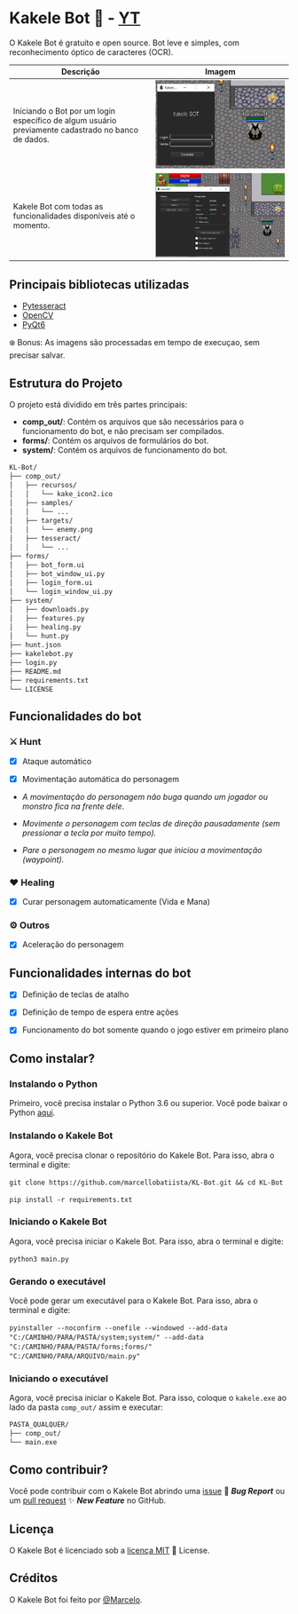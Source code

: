 # Kakele Bot 🤖 - [YT](https://youtu.be/6NhE3GDJ5aw)

O Kakele Bot é gratuito e open source.
Bot leve e simples, com reconhecimento óptico de caracteres (OCR).

| Descrição                                                                                          | Imagem |
|----------------------------------------------------------------------------------------------------| --- |
| Iniciando o Bot por um login específico de algum usuário previamente cadastrado no banco de dados. | ![start](comp_out/samples/login.png) |
| Kakele Bot com todas as funcionalidades disponíveis até o momento.                                 | ![help](comp_out/samples/bot.png) |


## Principais bibliotecas utilizadas

- [Pytesseract](https://pypi.org/project/pytesseract/)
- [OpenCV](https://pypi.org/project/opencv-python/)
- [PyQt6](https://pypi.org/project/PyQt6/)

:snowflake: Bonus: As imagens são processadas em tempo de execuçao, sem precisar salvar.

## Estrutura do Projeto

O projeto está dividido em três partes principais:

- **comp_out/**: Contém os arquivos que são necessários para o funcionamento do bot, e não precisam ser compilados.
- **forms/**: Contém os arquivos de formulários do bot.
- **system/**: Contém os arquivos de funcionamento do bot.

``` shell
KL-Bot/
├── comp_out/
│   ├── recursos/
│   │   └── kake_icon2.ico
│   ├── samples/
│   │   └── ...
│   ├── targets/
│   │   └── enemy.png
│   ├── tesseract/
│   │   └── ...
├── forms/
│   ├── bot_form.ui
│   ├── bot_window_ui.py
│   ├── login_form.ui
│   └── login_window_ui.py
├── system/
│   ├── downloads.py
│   ├── features.py
│   ├── healing.py
│   └── hunt.py
├── hunt.json
├── kakelebot.py
├── login.py
├── README.md
├── requirements.txt
└── LICENSE
```

## Funcionalidades do bot

### :crossed_swords: Hunt

- [x] Ataque automático
- [x] Movimentação automática do personagem



- _A movimentação do personagem não buga quando um jogador ou monstro fica na frente dele_.

- _Movimente o personagem com teclas de direção pausadamente (sem pressionar a tecla por muito tempo)._

- _Pare o personagem no mesmo lugar que iniciou a movimentação (waypoint)._

### :heart: Healing

- [x] Curar personagem automaticamente (Vida e Mana)

### :gear: Outros

- [x] Aceleração do personagem

## Funcionalidades internas do bot

- [x] Definição de teclas de atalho
- [x] Definição de tempo de espera entre ações
- [x] Funcionamento do bot somente quando o jogo estiver em primeiro plano



## Como instalar?

### Instalando o Python

Primeiro, você precisa instalar o Python 3.6 ou superior. Você pode baixar o Python [aqui](https://www.python.org/downloads/).

### Instalando o Kakele Bot

Agora, você precisa clonar o repositório do Kakele Bot. Para isso, abra o terminal e digite:

`git clone https://github.com/marcellobatiista/KL-Bot.git && cd KL-Bot`

`pip install -r requirements.txt`

### Iniciando o Kakele Bot

Agora, você precisa iniciar o Kakele Bot. Para isso, abra o terminal e digite:

`python3 main.py`

### Gerando o executável

Você pode gerar um executável para o Kakele Bot. Para isso, abra o terminal e digite:

`pyinstaller --noconfirm --onefile --windowed --add-data "C:/CAMINHO/PARA/PASTA/system;system/" --add-data "C:/CAMINHO/PARA/PASTA/forms;forms/"  "C:/CAMINHO/PARA/ARQUIVO/main.py"`

### Iniciando o executável

Agora, você precisa iniciar o Kakele Bot. Para isso, coloque o `kakele.exe` ao lado da pasta `comp_out/` assim e executar:

``` shell
PASTA_QUALQUER/
├── comp_out/
└── main.exe
```

## Como contribuir?

Você pode contribuir com o Kakele Bot abrindo uma [issue](https://github.com/marcellobatiista/KL-Bot/issues)
:bug: **_Bug Report_** ou um [pull request](https://github.com/marcellobatiista/KL-Bot/pulls) 
:sparkles: **_New Feature_** no GitHub.

## Licença

O Kakele Bot é licenciado sob a [licença MIT](LICENSE) :page_facing_up: License.

## Créditos

O Kakele Bot foi feito por [@Marcelo](https://wwww.instagram.com/marcellobatiista).
